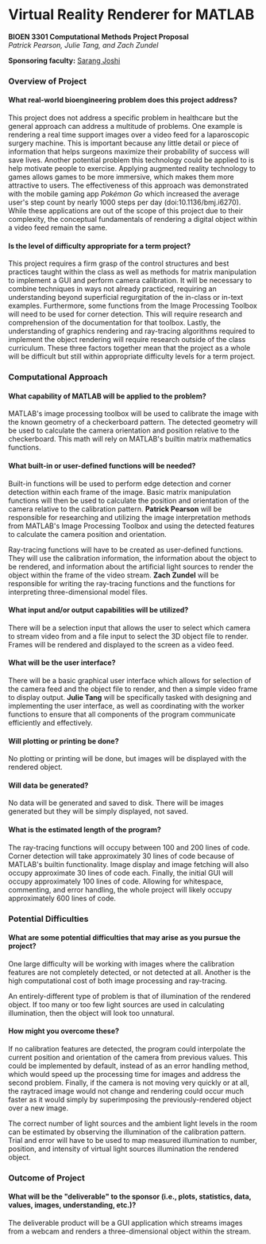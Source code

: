 # Virtual Reality Renderer for MATLAB
**BIOEN 3301 Computational Methods Project Proposal**  
*Patrick Pearson, Julie Tang, and Zach Zundel*

**Sponsoring faculty:** [Sarang Joshi](https://www.bioen.utah.edu/directory/profile.php?userID=252)

### Overview of Project
#### What real-world bioengineering problem does this project address?
This project does not address a specific problem in healthcare but the general approach can address a multitude of problems. 
One example is rendering a real time support images over a video feed for a laparoscopic surgery machine. 
This is important because any little detail or piece of information that helps surgeons maximize their probability of success will save lives. Another potential problem this technology could be applied to is help motivate people to exercise. Applying augmented reality technology to games allows games to be more immersive, which makes them more attractive to users. The effectiveness of this approach was demonstrated with the mobile gaming app *Pokémon Go* which increased the average user's step count by nearly 1000 steps per day (doi:10.1136/bmj.i6270). 
While these applications are out of the scope of this project due to their complexity, the conceptual fundamentals of rendering a digital object within a video feed remain the same. 

#### Is the level of difficulty appropriate for a term project?
This project requires a firm grasp of the control structures and best practices taught within the class as well as methods for matrix manipulation to implement a GUI and perform camera calibration. It will be necessary to combine techniques in ways not already practiced, requiring an understanding beyond superficial regurgitation of the in-class or in-text examples. 
Furthermore, some functions from the Image Processing Toolbox will need to be used for corner detection. This will require research and comprehension of the documentation for that toolbox. 
Lastly, the understanding of graphics rendering and ray-tracing algorithms required to implement the object rendering will require research outside of the class curriculum. These three factors together mean that the project as a whole will be difficult but still within appropriate difficulty levels for a term project. 

### Computational Approach
#### What capability of MATLAB will be applied to the problem?  
MATLAB's image processing toolbox will be used to calibrate the image with the known geometry of a checkerboard pattern. The detected geometry will be used to calculate the camera orientation and position relative to the checkerboard. This math will rely on MATLAB's builtin matrix mathematics functions. 

#### What built-in or user-defined functions will be needed?
Built-in functions will be used to perform edge detection and corner detection within each frame of the image. Basic matrix manipulation functions will then be used to calculate the position and orientation of the camera relative to the calibration pattern. **Patrick Pearson** will be responsible for researching and utilizing the image interpretation methods from MATLAB's Image Processing Toolbox and using the detected features to calculate the camera position and orientation. 

Ray-tracing functions will have to be created as user-defined functions. They will use the calibration information, the information about the object to be rendered, and information about the artificial light sources to render the object within the frame of the video stream. **Zach Zundel** will be responsible for writing the ray-tracing functions and the functions for interpreting three-dimensional model files. 

#### What input and/or output capabilities will be utilized?
There will be a selection input that allows the user to select which camera to stream video from and a file input to select the 3D object file to render. Frames will be rendered and displayed to the screen as a video feed. 

#### What will be the user interface?
There will be a basic graphical user interface which allows for selection of the camera feed and the object file to render, and then a simple video frame to display output. **Julie Tang** will be specifically tasked with designing and implementing the user interface, as well as coordinating with the worker functions to ensure that all components of the program communicate efficiently and effectively. 

#### Will plotting or printing be done?
No plotting or printing will be done, but images will be displayed with the rendered object.

#### Will data be generated?
No data will be generated and saved to disk. There will be images generated but they will be simply displayed, not saved. 

#### What is the estimated length of the program?
The ray-tracing functions will occupy between 100 and 200 lines of code. Corner detection will take approximately 30 lines of code because of MATLAB's builtin functionality. Image display and image fetching will also occupy approximate 30 lines of code each. Finally, the initial GUI will occupy approximately 100 lines of code. Allowing for whitespace, commenting, and error handling, the whole project will likely occupy approximately 600 lines of code. 

### Potential Difficulties
#### What are some potential difficulties that may arise as you pursue the project?
One large difficulty will be working with images where the calibration features are not completely detected, or not detected at all. Another is the high computational cost of both image processing and ray-tracing.

An entirely-different type of problem is that of illumination of the rendered object. If too many or too few light sources are used in calculating illumination, then the object will look too unnatural.

#### How might you overcome these?
If no calibration features are detected, the program could interpolate the current position and orientation of the camera from previous values. This could be implemented by default, instead of as an error handling method, which would speed up the processing time for images and address the second problem. Finally, if the camera is not moving very quickly or at all, the raytraced image would not change and rendering could occur much faster as it would simply by superimposing the previously-rendered object over a new image.

The correct number of light sources and the ambient light levels in the room can be estimated by observing the illumination of the calibration pattern. Trial and error will have to be used to map measured illumination to number, position, and intensity of virtual light sources illumination the rendered object.

### Outcome of Project
#### What will be the "deliverable" to the sponsor (i.e., plots, statistics, data, values, images, understanding, etc.)?
The deliverable product will be a GUI application which streams images from a webcam and renders a three-dimensional object within the stream.

